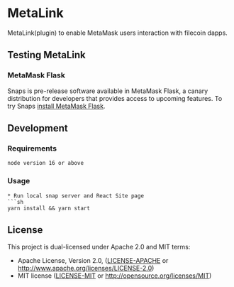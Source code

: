 # MetaLink

MetaLink(plugin) to enable MetaMask users interaction with filecoin dapps.

## Testing MetaLink

### MetaMask Flask
Snaps is pre-release software available in MetaMask Flask, a canary distribution for developers that provides access to upcoming features. To try Snaps [install MetaMask Flask](https://metamask.io/flask/).

## Development

### Requirements
```
node version 16 or above
```

### Usage
```
* Run local snap server and React Site page 
```sh
yarn install && yarn start
```

## License
This project is dual-licensed under Apache 2.0 and MIT terms:
- Apache License, Version 2.0, ([LICENSE-APACHE](LICENSE-APACHE) or http://www.apache.org/licenses/LICENSE-2.0)
- MIT license ([LICENSE-MIT](LICENSE-MIT) or http://opensource.org/licenses/MIT)
